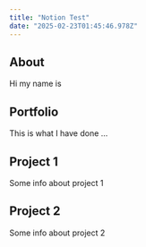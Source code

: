 ```yaml
---
title: "Notion Test"
date: "2025-02-23T01:45:46.978Z"
---
```



## About

Hi my name is


## Portfolio

This is what I have done …


## Project 1

Some info about project 1


## Project 2

Some info about project 2

